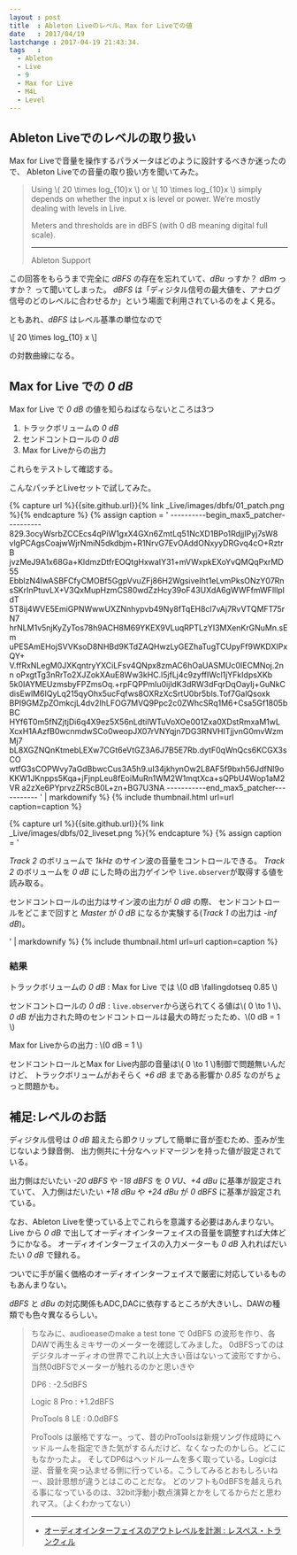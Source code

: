 ```yaml
---
layout : post
title  : Ableton Liveのレベル、Max for Liveでの値
date   : 2017/04/19
lastchange : 2017-04-19 21:43:34.
tags   :
  - Ableton
  - Live
  - 9
  - Max for Live
  - M4L
  - Level
---
```


## Ableton Liveでのレベルの取り扱い

Max for Liveで音量を操作するパラメータはどのように設計するべきか迷ったので、
Ableton Liveでの音量の取り扱い方を聞いてみた。

> Using \\( 20 \times log_{10}x \\) or \\( 10 \times log_{10}x \\) simply depends on whether the input x is level or power. 
> We’re mostly dealing with levels in Live.
> 
> Meters and thresholds are in dBFS (with 0 dB meaning digital full scale).
> 
> ---
> 
> Ableton Support

この回答をもらうまで完全に *dBFS* の存在を忘れていて、*dBu* っすか？ *dBm* っすか？ って聞いてしまった。
*dBFS* は「ディジタル信号の最大値を、アナログ信号のどのレベルに合わせるか」という場面で利用されているのをよく見る。

ともあれ、*dBFS* はレベル基準の単位なので

\\[
20 \times log_{10} x
\\]

の対数曲線になる。

## Max for Live での *0 dB*

Max for Live で *0 dB* の値を知らねばならないところは3つ

1. トラックボリュームの *0 dB*
2. センドコントロールの *0 dB*
3. Max for Liveからの出力

これらをテストして確認する。

こんなパッチとLiveセットで試してみた。

{% capture url %}{{site.github.url}}{% link _Live/images/dbfs/01_patch.png %}{% endcapture %}
{% assign caption = '
    ----------begin_max5_patcher----------
    829.3ocyWsrbZCCEcs4qPiW1gxX4GXn6ZmtLq51NcXD1BPo1RdjjIPyj7sW8
    vlgPCAgsCoajwWjrNmiN5dkdbjm+R1NrvG7EvOAddONxyyDRGvq4cO+RztrB
    jvzMeJ9A1x68Ga+KIdmzDtfrEOQtgHxwaIY31+mVWxpkEXoYvQMQqPxrMD55
    EbblzN4IwASBFCfyCMOBf5GgpVvuZFj86H2WgsiveIht1eLvmPksONzY07Rn
    sSKrInPtuvLX+V3QxMupHzmCS80wdZzHcy39oF43UXdA6gWWFfmWFlllpIdT
    5T8ij4WVE5EmiGPNWwwUXZNnhypvb49Ny8fTqEH8cl7vAj7RvVTQMFT75rN7
    hrNLM1v5njKyZyTos78h9ACH8M69YKEX9VLuqRPTLzYI3MXenKrGNuMn.sEm
    uPESAmEHojSVVKsoD8NHBd9KTdZAQHwzLyGEZhaTugTCUpyFf9WKDXIPxQY+
    V.ffRxNLegM0JXKqntryYXCiLFsv4QNpx8zmAC6hOaUASMUc0IECMNoj.2nn
    oPxgtTg3nRrTo2XJZokXAuE8Ww3kHC.l5jfLj4c9zyffIWcl1jYFkIdpsXKb
    5k0IAYMEUzmsbyFPZmsOq.+rpFQPPmIu0ijldK3dRW3dFqrDqOayIj+GuNkC
    disEwlM6IQyLq215qyOhx5ucFqfws8OXRzXcSrtU0br5bls.Tof7GalQsoxk
    BPI9GMZpZOmkcjL4dv2IhLFOG7MVQ9Ppc2c0ZWhcSRq1M6+Csa5Gf1805bBC
    HYf6T0m5fNZjtjDi6q4X9ez5X56nLdtiIWTuVoXOe001Zxa0XDstRmxaM1wL
    XcxH1AAzfB0wcnmdwSCo0weopJX07rVNYqjn7DG3RNVHITjjvnG0mvWzmMj7
    bL8XGZNQnKtmebLEXw7CGt6eVtGZ3A6J7B5E7Rb.dytF0qWnQcs6KCGX3sCO
    wtfG3sCOPWvy7aGdBbwcCus3A5h9.uI34jkhynOw2L8AF5f9bxh56JdfNl9o
    KKW1JKnpps5Kqa+jFjnpLeu8fEoiMuRn1WM2W1mqtXca+sQPbU4Wop1aM2VR
    a2zXe6PYprvzZRScB0L+zn+BG7U3NA
    -----------end_max5_patcher-----------
' | markdownify %}
{% include thumbnail.html url=url caption=caption %}

{% capture url %}{{site.github.url}}{% link _Live/images/dbfs/02_liveset.png %}{% endcapture %}
{% assign caption = '

*Track 2* のボリュームで *1kHz* のサイン波の音量をコントロールできる。
*Track 2* のボリュームを *0 dB* にした時の出力ゲインや
`live.observer`が取得する値を読み取る。

センドコントロールの出力はサイン波の出力が *0 dB* の際、
センドコントロールをどこまで回すと 
*Master* が *0 dB* になるか実験する(*Track 1* の出力は *-inf dB*)。

' | markdownify %}
{% include thumbnail.html url=url caption=caption %}


### 結果

トラックボリュームの *0 dB*
: Max for Live では \\(0 dB \fallingdotseq 0.85 \\)

センドコントロールの *0 dB*
: `live.observer`から送られてくる値は\\( 0 \to 1 \\)、
*0 dB* が出力された時のセンドコントロールは最大の時だったため、\\(0 dB = 1 \\)

Max for Liveからの出力
: \\(0 dB = 1 \\)


センドコントロールとMax for Live内部の音量は\\( 0 \to 1 \\)制御で問題無いんだけど、
トラックボリュームがおそらく *+6 dB* まである影響か *0.85* なのがちょっと問題かも。

## 補足:レベルのお話

ディジタル信号は *0 dB* 超えたら即クリップして簡単に音が歪むため、歪みが生じないよう録音側、
出力側共に十分なヘッドマージンを持った値が設定されている。

出力側はだいたい *-20 dBFS* や *-18 dBFS* を *0 VU*、*+4 dBu* に基準が設定されていて、
入力側はだいたい *+18 dBu* や *+24 dBu* が *0 dBFS* に基準が設定されている。

なお、Ableton Liveを使っている上でこれらを意識する必要はあんまりない。
Live から *0 dB* で出してオーディオインターフェイスの音量を調整すれば大体どうにかなる。
オーディオインターフェイスの入力メーターも *0 dB* 入れればだいたい *0 dB* で録れる。

ついでに手が届く価格のオーディオインターフェイスで厳密に対応しているものもあんまりない。

*dBFS* と *dBu* の対応関係もADC,DACに依存するところが大きいし、DAWの種類でも色々異なるらしい。

> ちなみに、audioeaseのmake a test tone で 0dBFS の波形を作り、各DAWで再生＆ミキサーのメーターを確認してみました。
> 0dBFSってのはデジタルオーディオの世界でこれ以上大きい音はないって波形ですから、当然0dBFSでメーターが触れるのかと思いきや
> 
> DP6
> : -2.5dBFS
> 
> Logic 8 Pro 
> : +1.2dBFS
> 
> ProTools 8 LE 
> : 0.0dBFS
> 
> ProTools は厳格ですなー。って、昔のProToolsは新規ソング作成時にヘッドルームを指定できた気がするんだけど、なくなったのかしら。どこにもなかったよ。
> そしてDP6はヘッドルームを多く取っている。Logicは逆、音量を突っ込ませる側に行っている。こうしてみるとおもしろいねー、設計思想が違うとはこのことだな。
> どのソフトも0dBFSを越えられる事になっているのは、32bit浮動小数点演算とかをしてるからだと思われマス。（よくわかってない）
> 
> ---
> 
> * [オーディオインターフェイスのアウトレベルを計測 : レスペス・トランクィル](http://blog.livedoor.jp/qoozy/archives/51840903.html)
